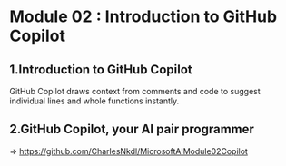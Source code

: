 # Module 02 : Introduction to GitHub Copilot #

## 1.Introduction to GitHub Copilot ##

GitHub Copilot draws context from comments and code to suggest individual lines and whole functions instantly.

## 2.GitHub Copilot, your AI pair programmer ##

=> <https://github.com/CharlesNkdl/MicrosoftAIModule02Copilot>
